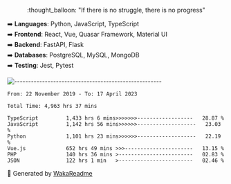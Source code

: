 <p align="center"> 
  :thought_balloon: "If there is no struggle, there is no progress"
</p>

<p align="left">
  ➡️ <strong>Languages</strong>: Python, JavaScript, TypeScript<br>
  ➡️ <strong>Frontend</strong>: React, Vue, Quasar Framework, Material UI<br>
  ➡️ <strong>Backend</strong>: FastAPI, Flask<br>
  ➡️ <strong>Databases</strong>: PostgreSQL, MySQL, MongoDB<br>
  ➡️ <strong>Testing</strong>: Jest, Pytest<br>
</p>

![-----------------------------------------------------](https://raw.githubusercontent.com/andreasbm/readme/master/assets/lines/vintage.png)

<!--START_SECTION:waka-->

```text
From: 22 November 2019 - To: 17 April 2023

Total Time: 4,963 hrs 37 mins

TypeScript         1,433 hrs 6 mins>>>>>>>------------------   28.87 %
JavaScript         1,142 hrs 56 mins>>>>>>-------------------   23.03 %
Python             1,101 hrs 23 mins>>>>>>-------------------   22.19 %
Vue.js             652 hrs 49 mins >>>----------------------   13.15 %
PHP                140 hrs 36 mins >------------------------   02.83 %
JSON               122 hrs 1 min   >------------------------   02.46 %
```

<!--END_SECTION:waka-->


🚀 Generated by [WakaReadme](https://github.com/athul/waka-readme)
